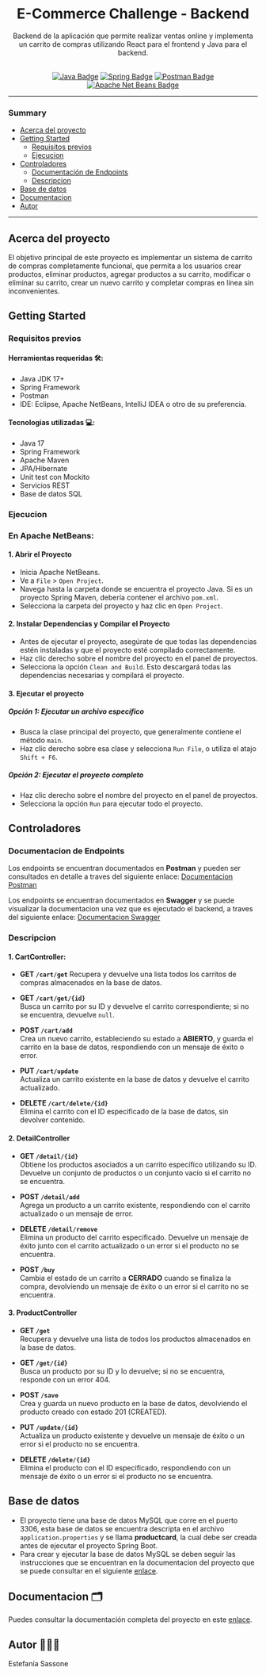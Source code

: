 <h1  align="center"> E-Commerce Challenge - Backend </h1>

<div align="center"> Backend de la aplicación que permite realizar ventas online y implementa un carrito de compras utilizando React para el frontend y Java para el backend. </div> &nbsp;

<p align="center">
  <a href="https://www.oracle.com/java/">
    <img src="https://badgen.net/badge/language/java/red" alt="Java Badge"/></a>
  <a href="https://spring.io/">
    <img src="https://badgen.net/badge/framework/spring/green" alt="Spring Badge"/></a>
   <a href="https://www.postman.com/">
    <img src="https://badgen.net/badge/framework/postman/orange" alt="Postman Badge"/></a>
  <a href="https://www.postman.com/">
    <img src="https://badgen.net/badge/framework/netBeans/pink" alt="Apache Net Beans Badge"/></a>
</p>

---

### Summary

- [Acerca del proyecto](#acerca-del-proyecto)
- [Getting Started](#getting-started)
  - [Requisitos previos](#requisitos-previos)
  - [Ejecucion](#ejecucion)
- [Controladores](#controladores)
  - [Documentación de Endpoints](#documentacion-de-endpoints)
  - [Descripcion](#descripcion)
- [Base de datos](#base-de-datos)
- [Documentacion](#documentacion)
- [Autor](#autor)

---

## Acerca del proyecto
El objetivo principal de este proyecto es implementar un sistema de carrito de compras completamente funcional, que permita a los usuarios crear productos, eliminar productos, agregar productos a su carrito, modificar o eliminar su carrito, crear un nuevo carrito y completar compras en línea sin inconvenientes.

## Getting Started

### Requisitos previos

#### Herramientas requeridas 🛠:
- Java JDK 17+
- Spring Framework
- Postman
- IDE: Eclipse, Apache NetBeans, IntelliJ IDEA o otro de su preferencia.

#### Tecnologias utilizadas 💻:
- Java 17
- Spring Framework
- Apache Maven
- JPA/Hibernate
- Unit test con Mockito
- Servicios REST
- Base de datos SQL

### Ejecucion
### En Apache NetBeans:

#### 1. Abrir el Proyecto
- Inicia Apache NetBeans.
- Ve a `File` > `Open Project`.
- Navega hasta la carpeta donde se encuentra el proyecto Java. Si es un proyecto Spring Maven, debería contener el archivo `pom.xml`.
- Selecciona la carpeta del proyecto y haz clic en `Open Project`.

#### 2. Instalar Dependencias y Compilar el Proyecto
- Antes de ejecutar el proyecto, asegúrate de que todas las dependencias estén instaladas y que el proyecto esté compilado correctamente.
- Haz clic derecho sobre el nombre del proyecto en el panel de proyectos.
- Selecciona la opción `Clean and Build`. Esto descargará todas las dependencias necesarias y compilará el proyecto.

#### 3. Ejecutar el proyecto

##### Opción 1: Ejecutar un archivo específico
- Busca la clase principal del proyecto, que generalmente contiene el método `main`.
- Haz clic derecho sobre esa clase y selecciona `Run File`, o utiliza el atajo `Shift + F6`.

##### Opción 2: Ejecutar el proyecto completo
- Haz clic derecho sobre el nombre del proyecto en el panel de proyectos.
- Selecciona la opción `Run` para ejecutar todo el proyecto.


## Controladores

### Documentacion de Endpoints
Los endpoints se encuentran documentados en **Postman** y pueden ser consultados en detalle a traves del siguiente enlace: [Documentacion Postman](https://documenter.getpostman.com/view/13720417/2sAXqy2Jmo)

Los endpoints se encuentran documentados en **Swagger** y se puede visualizar la documentacion una vez que es ejecutado el backend, a traves del siguiente enlace: [Documentacion Swagger](http://localhost:8080/swagger-ui/index.html#/)

### Descripcion

#### 1. CartController:
- **GET `/cart/get`** 
  Recupera y devuelve una lista todos los carritos de compras almacenados en la base de datos.

- **GET `/cart/get/{id}`**  
  Busca un carrito por su ID y devuelve el carrito correspondiente; si no se encuentra, devuelve `null`.

- **POST `/cart/add`**  
  Crea un nuevo carrito, estableciendo su estado a **ABIERTO**, y guarda el carrito en la base de datos, respondiendo con un mensaje de éxito o error.

- **PUT `/cart/update`**  
  Actualiza un carrito existente en la base de datos y devuelve el carrito actualizado.

- **DELETE `/cart/delete/{id}`**  
  Elimina el carrito con el ID especificado de la base de datos, sin devolver contenido.


#### 2. DetailController

- **GET `/detail/{id}`**  
  Obtiene los productos asociados a un carrito específico utilizando su ID. Devuelve un conjunto de productos o un conjunto vacío si el carrito no se encuentra.

- **POST `/detail/add`**  
  Agrega un producto a un carrito existente, respondiendo con el carrito actualizado o un mensaje de error.

- **DELETE `/detail/remove`**  
  Elimina un producto del carrito especificado. Devuelve un mensaje de éxito junto con el carrito actualizado o un error si el producto no se encuentra.

- **POST `/buy`**  
  Cambia el estado de un carrito a **CERRADO** cuando se finaliza la compra, devolviendo un mensaje de éxito o un error si el carrito no se encuentra.

#### 3. ProductController

- **GET `/get`**  
  Recupera y devuelve una lista de todos los productos almacenados en la base de datos.

- **GET `/get/{id}`**  
  Busca un producto por su ID y lo devuelve; si no se encuentra, responde con un error 404.

- **POST `/save`**  
  Crea y guarda un nuevo producto en la base de datos, devolviendo el producto creado con estado 201 (CREATED).

- **PUT `/update/{id}`**  
  Actualiza un producto existente y devuelve un mensaje de éxito o un error si el producto no se encuentra.

- **DELETE `/delete/{id}`**  
  Elimina el producto con el ID especificado, respondiendo con un mensaje de éxito o un error si el producto no se encuentra.


## Base de datos

- El proyecto tiene una base de datos MySQL que corre en el puerto 3306, esta base de datos se encuentra descripta en el archivo `application.properties` y se llama **productcard**, la cual debe ser creada antes de ejecutar el proyecto Spring Boot.
- Para crear y ejecutar la base de datos MySQL se deben seguir las instrucciones que se encuentran en la documentacion del proyecto que se puede consultar en el siguiente [enlace](https://docs.google.com/document/d/1MX4d5Cg2YuwSd9SPIqJOvRyBcUSvnwul8-zbhCcWmPA/edit?usp=sharing).

## Documentacion 🗂

Puedes consultar la documentación completa del proyecto en este [enlace](https://docs.google.com/document/d/1MX4d5Cg2YuwSd9SPIqJOvRyBcUSvnwul8-zbhCcWmPA/edit?usp=sharing).

## Autor 👩🏻‍💻

Estefanía Sassone

